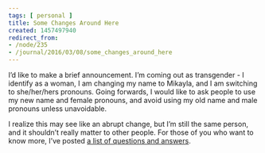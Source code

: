 ```yaml
---
tags: [ personal ]
title: Some Changes Around Here
created: 1457497940
redirect_from:
- /node/235
- /journal/2016/03/08/some_changes_around_here
---
```

I’d like to make a brief announcement. I’m coming out as transgender - I
identify as a woman, I am changing my name to Mikayla, and I am switching to
she/her/hers pronouns.<!--break--> Going forwards, I would like to ask people to
use my new name and female pronouns, and avoid using my old name and male
pronouns unless unavoidable.

I realize this may see like an abrupt change, but I’m still the same person, and
it shouldn’t really matter to other people. For those of you who want to know
more, I’ve posted [a list of questions and answers](/coming-out).
